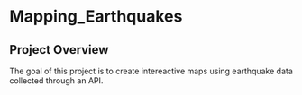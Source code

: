 # Mapping_Earthquakes
## Project Overview
The goal of this project is to create intereactive maps using earthquake data collected through an API. 
